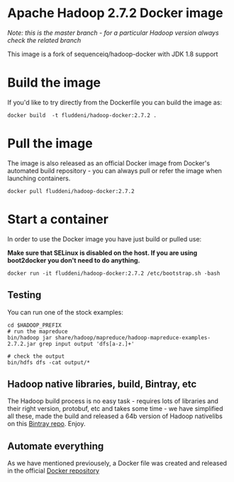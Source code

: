 # Apache Hadoop 2.7.2 Docker image


_Note: this is the master branch - for a particular Hadoop version always check the related branch_


This image is a fork of sequenceiq/hadoop-docker with JDK 1.8 support

# Build the image

If you'd like to try directly from the Dockerfile you can build the image as:

```
docker build  -t fluddeni/hadoop-docker:2.7.2 .
```
# Pull the image

The image is also released as an official Docker image from Docker's automated build repository - you can always pull or refer the image when launching containers.

```
docker pull fluddeni/hadoop-docker:2.7.2
```

# Start a container

In order to use the Docker image you have just build or pulled use:

**Make sure that SELinux is disabled on the host. If you are using boot2docker you don't need to do anything.**

```
docker run -it fluddeni/hadoop-docker:2.7.2 /etc/bootstrap.sh -bash
```

## Testing

You can run one of the stock examples:

```
cd $HADOOP_PREFIX
# run the mapreduce
bin/hadoop jar share/hadoop/mapreduce/hadoop-mapreduce-examples-2.7.2.jar grep input output 'dfs[a-z.]+'

# check the output
bin/hdfs dfs -cat output/*
```

## Hadoop native libraries, build, Bintray, etc

The Hadoop build process is no easy task - requires lots of libraries and their right version, protobuf, etc and takes some time - we have simplified all these, made the build and released a 64b version of Hadoop nativelibs on this [Bintray repo](https://bintray.com/sequenceiq/sequenceiq-bin/hadoop-native-64bit/2.7.0/view/files). Enjoy.

## Automate everything

As we have mentioned previousely, a Docker file was created and released in the official [Docker repository](https://registry.hub.docker.com/u/fluddeni/hadoop-docker/)
